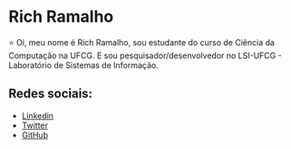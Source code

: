 # Rich Ramalho

⭐ Oi, meu nome é Rich Ramalho, sou estudante do curso de Ciência da Computação na UFCG. E sou pesquisador/desenvolvedor no LSI-UFCG - Laboratório de Sistemas de Informação.

## Redes sociais:

- [Linkedin](www.linkedin.com/in/rich-ramalho)
- [Twitter](https://twitter.com/rickzinho_ecr)
- [GitHub](https://github.com/Rickecr/Rickecr)


<!-- Repositório para testar a nova funcionalidade do GitHub: https://dev.to/web/design-github-profile-using-readme-md-8al -->
